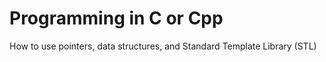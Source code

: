 # Programming in C or Cpp
How to use pointers, data structures, and Standard Template Library (STL) 

